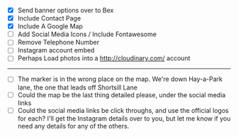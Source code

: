 - [x] Send banner options over to Bex
- [x] Include Contact Page
- [x] Include A Google Map
- [ ] Add Social Media Icons / Include Fontawesome
- [ ] Remove Telephone Number
- [ ] Instagram account embed
- [ ] Perhaps Load photos into a http://cloudinary.com/ account

---


- [ ] The marker is in the wrong place on the map. We're down Hay-a-Park lane, the one that leads off Shortsill Lane
- [ ] Could the map be the last thing detailed please, under the social media links
- [ ] Could the social media links be click throughs, and use the official logos for each? I'll get the Instagram details over to you, but let me know if you need any details for any of the others.